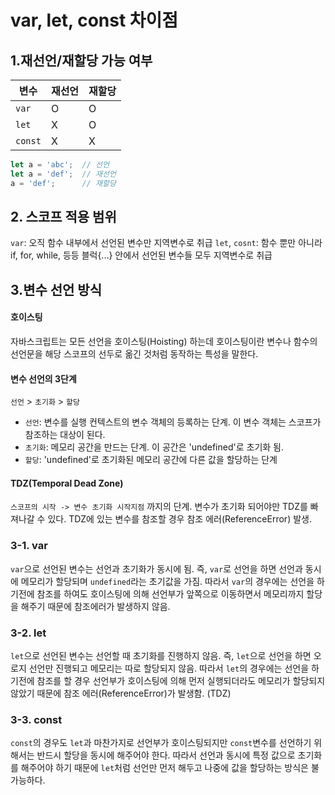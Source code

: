 # var, let, const 차이점

## 1.재선언/재할당 가능 여부
| 변수    | 재선언 | 재할당 |
| ------- | ------ | ------ |
| `var`   | O      | O      |
| `let`   | X      | O      |
| `const` | X      | X      |
```js
let a = 'abc';  // 선언
let a = 'def';  // 재선언
a = 'def';      // 재할당
```

## 2. 스코프 적용 범위
`var`: 오직 함수 내부에서 선언된 변수만 지역변수로 취급
`let`, `cosnt`: 함수 뿐만 아니라 if, for, while, 등등 블럭{...} 안에서 선언된 변수들 모두 지역변수로 취급

## 3.변수 선언 방식
#### 호이스팅
자바스크립트는 모든 선언을 호이스팅(Hoisting) 하는데 호이스팅이란 변수나 함수의 선언문을 해당 스코프의 선두로 옮긴 것처럼 동작하는 특성을 말한다.

#### 변수 선언의 3단계
`선언` > `초기화` > `할당`
- `선언`: 변수를 실행 컨텍스트의 변수 객체의 등록하는 단계. 이 변수 객체는 스코프가 참조하는 대상이 된다.
- `초기화`: 메모리 공간을 만드는 단계. 이 공간은 'undefined'로 초기화 됨.
- `할당`: 'undefined'로 초기화된 메모리 공간에 다른 값을 할당하는 단계

#### TDZ(Temporal Dead Zone)
`스코프의 시작 -> 변수 초기화 시작지점` 까지의 단계. 변수가 초기화 되어야만 TDZ를 빠져나갈 수 있다. TDZ에 있는 변수를 참조할 경우 참조 에러(ReferenceError) 발생.

### 3-1. var
`var`으로 선언된 변수는 선언과 초기화가 동시에 됨. 즉, `var`로 선언을 하면 선언과 동시에 메모리가 할당되며 `undefined`라는 초기값을 가짐. 따라서 `var`의 경우에는 선언을 하기전에 참조를 하여도 호이스팅에 의해 선언부가 앞쪽으로 이동하면서 메모리까지 할당을 해주기 때문에 참조에러가 발생하지 않음.

### 3-2. let
`let`으로 선언된 변수는 선언할 때 초기화를 진행하지 않음. 즉, `let`으로 선언을 하면 오로지 선언만 진행되고 메모리는 따로 할당되지 않음. 따라서 `let`의 경우에는 선언을 하기전에 참조를 할 경우 선언부가 호이스팅에 의해 먼저 실행되더라도 메모리가 할당되지 않았기 때문에 참조 에러(ReferenceError)가 발생함. (TDZ)

### 3-3. const
`const`의 경우도 `let`과 마찬가지로 선언부가 호이스팅되지만 `const`변수를 선언하기 위해서는 반드시 할당을 동시에 해주어야 한다. 따라서 선언과 동시에 특정 값으로 초기화를 해주어야 하기 때문에 `let`처럼 선언만 먼저 해두고 나중에 값을 할당하는 방식은 불가능하다.